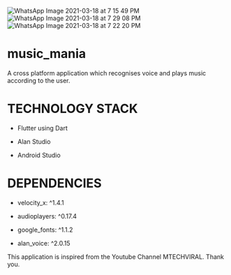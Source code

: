 ![WhatsApp Image 2021-03-18 at 7 15 49 PM](https://user-images.githubusercontent.com/65945093/111639082-ece9ac00-8820-11eb-9e6b-5446d633de2d.jpeg)
![WhatsApp Image 2021-03-18 at 7 29 08 PM](https://user-images.githubusercontent.com/65945093/111639131-f70baa80-8820-11eb-91a6-1278886d2997.jpeg)
![WhatsApp Image 2021-03-18 at 7 22 20 PM](https://user-images.githubusercontent.com/65945093/111639165-fe32b880-8820-11eb-8d4a-d27611cb7fb8.jpeg)
# music_mania

A cross platform application which recognises voice and plays music according to the user.

# TECHNOLOGY STACK
* Flutter using Dart

* Alan Studio

* Android Studio

# DEPENDENCIES

* velocity_x: ^1.4.1

* audioplayers: ^0.17.4

* google_fonts: ^1.1.2

* alan_voice: ^2.0.15

This application is inspired from the Youtube Channel MTECHVIRAL. Thank you.



